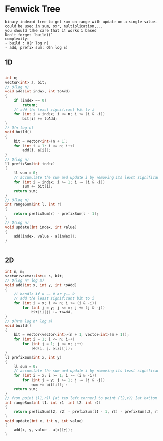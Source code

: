 

# Fenwick Tree

    binary indexed tree to get sum on range with update on a single value.
    could be used in sum, oxr, multiplication,...
    you should take care that it works 1 based
    Don't forget `build()`
    complexity: 
    - build : O(n log n)
    - add, prefix sum: O(n log n)

## 1D

``` c++ 

int n;
vector<int> a, bit;
// O(log n)
void add(int index, int toAdd)
{
    if (index == 0)
        return;
    // add the least significant bit to i
    for (int i = index; i <= n; i += (i & -i))
        bit[i] += toAdd;
}
// O(n log n)
void build()
{
    bit = vector<int>(n + 1);
    for (int i = 1; i <= n; i++)
        add(i, a[i]);
}
// O(log n)
ll prefixSum(int index)
{
    ll sum = 0;
    // accumulate the sum and update i by removing its least significant bit
    for (int i = index; i >= 1; i -= (i & -i))
        sum += bit[i];
    return sum;
}
// O(log n)
int rangeSum(int l, int r)
{
    return prefixSum(r) - prefixSum(l - 1);
}
// O(log n)
void update(int index, int value)
{
    add(index, value - a[index]);
}



```

## 2D


``` c++
int n, m;
vector<vector<int>> a, bit;
// O(log n* log m)  
void add(int x, int y, int toAdd)
{
    // handle if x == 0 or y== 0
    // add the least significant bit to i
    for (int i = x; i <= n; i += (i & -i))
        for (int j = y; j <= m; j += (j & -j))
            bit[i][j] += toAdd;
}
// O(n*m log n* log m)  
void build()
{
    bit = vector<vector<int>>(n + 1, vector<int>(m + 1));
    for (int i = 1; i <= n; i++)
        for (int j = 1; j <= m; j++)
            add(i, j, a[i][j]);
}
ll prefixSum(int x, int y)
{
    ll sum = 0;
    // accumulate the sum and update i by removing its least significant bit
    for (int i = x; i >= 1; i -= (i & -i))
        for (int j = y; j >= 1; j -= (j & -j))
            sum += bit[i][j];
    return sum;
}
// from point (l1,r1) [at top left corner] to point (l2,r2) [at bottom right corner]
int rangeSum(int l1, int r1, int l2, int r2)
{
    return prefixSum(l2, r2) - prefixSum(l1 - 1, r2) - prefixSum(l2, r1 - 1) + prefixSum(l1 - 1, r1 - 1);
}
void update(int x, int y, int value)
{
    add(x, y, value - a[x][y]);
}

```
